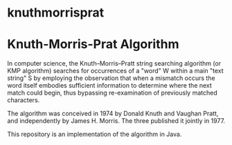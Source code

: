 knuthmorrisprat
===============
Knuth-Morris-Prat Algorithm
===========================

In computer science, the Knuth–Morris–Pratt string searching algorithm 
(or KMP algorithm) searches for occurrences of a "word" W within a main 
"text string" S by employing the observation that when a mismatch occurs
the word itself embodies sufficient information to determine where the next
match could begin, thus bypassing re-examination of previously matched characters.

The algorithm was conceived in 1974 by Donald Knuth and Vaughan Pratt, and independently by 
James H. Morris. The three published it jointly in 1977.

This repository is an implementation of the algorithm in Java.

